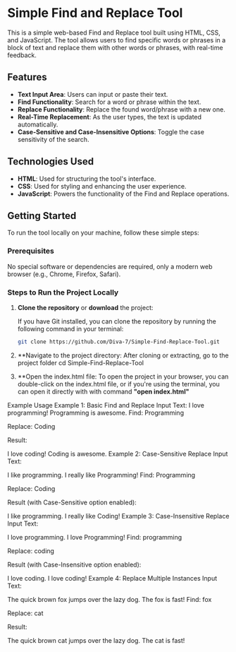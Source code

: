 # Simple Find and Replace Tool

This is a simple web-based Find and Replace tool built using HTML, CSS, and JavaScript. The tool allows users to find specific words or phrases in a block of text and replace them with other words or phrases, with real-time feedback.

## Features

- **Text Input Area**: Users can input or paste their text.
- **Find Functionality**: Search for a word or phrase within the text.
- **Replace Functionality**: Replace the found word/phrase with a new one.
- **Real-Time Replacement**: As the user types, the text is updated automatically.
- **Case-Sensitive and Case-Insensitive Options**: Toggle the case sensitivity of the search.

## Technologies Used

- **HTML**: Used for structuring the tool's interface.
- **CSS**: Used for styling and enhancing the user experience.
- **JavaScript**: Powers the functionality of the Find and Replace operations.

## Getting Started

To run the tool locally on your machine, follow these simple steps:

### Prerequisites

No special software or dependencies are required, only a modern web browser (e.g., Chrome, Firefox, Safari).

### Steps to Run the Project Locally

1. **Clone the repository** or **download** the project:
   
   If you have Git installed, you can clone the repository by running the following command in your terminal:
   ```bash
   git clone https://github.com/Diva-7/Simple-Find-Replace-Tool.git
2. **Navigate to the project directory: After cloning or extracting, go to the project folder
     cd Simple-Find-Replace-Tool
3.  **Open the index.html file: To open the project in your browser, you can double-click on the index.html file, or if you're using the terminal, you can open it directly with with command **"open index.html"**


   
Example Usage
Example 1: Basic Find and Replace
Input Text:
I love programming! Programming is awesome.
Find: Programming

Replace: Coding

Result:

I love coding! Coding is awesome.
Example 2: Case-Sensitive Replace
Input Text:

I like programming. I really like Programming!
Find: Programming

Replace: Coding

Result (with Case-Sensitive option enabled):

I like programming. I really like Coding!
Example 3: Case-Insensitive Replace
Input Text:

I love programming. I love Programming!
Find: programming

Replace: coding

Result (with Case-Insensitive option enabled):

I love coding. I love coding!
Example 4: Replace Multiple Instances
Input Text:

The quick brown fox jumps over the lazy dog. The fox is fast!
Find: fox

Replace: cat

Result:

The quick brown cat jumps over the lazy dog. The cat is fast!


